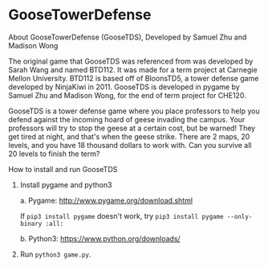 # GooseTowerDefense
About GooseTowerDefense (GooseTDS), Developed by Samuel Zhu and Madison Wong

The original game that GooseTDS was referenced from was developed by Sarah Wang and named BTD112. It was made for a term project at 
Carnegie Mellon University. BTD112 is based off of BloonsTD5, a tower defense game developed by 
NinjaKiwi in 2011. GooseTDS is developed in pygame by Samuel Zhu and Madison Wong, for the end of
term project for CHE120.


GooseTDS is a tower defense game where you place professors to help you defend against
the incoming hoard of geese invading the campus. Your professors will try to stop 
the geese at a certain cost, but be warned! They get tired at night, and that's when
the geese strike. There are 2 maps, 20 levels, and you have 18 thousand dollars to work with.
Can you survive all 20 levels to finish the term?  

How to install and run GooseTDS

1. Install pygame and python3

    a. Pygame: http://www.pygame.org/download.shtml

    If `pip3 install pygame` doesn't work, try `pip3 install pygame --only-binary :all:`

    b. Python3: https://www.python.org/downloads/

2. Run `python3 game.py`.

